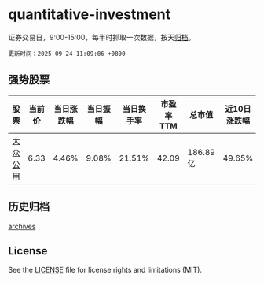 # quantitative-investment

证券交易日，9:00-15:00，每半时抓取一次数据，按天[归档](archives)。

`更新时间：2025-09-24 11:09:06 +0800`

## 强势股票

|股票|当前价|当日涨跌幅|当日振幅|当日换手率|市盈率TTM|总市值|近10日涨跌幅|
|----|----|----|----|----|----|----|----|
|[大众公用](https://xueqiu.com/S/SH600635)|6.33|4.46%|9.08%|21.51%|42.09|186.89亿|49.65%|

## 历史归档

[archives](archives)

## License

See the [LICENSE](LICENSE) file for license rights and limitations (MIT).